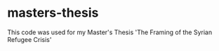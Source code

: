 # masters-thesis
This code was used for my Master's Thesis 'The Framing of the Syrian Refugee Crisis'

